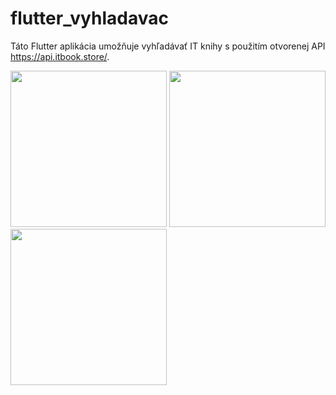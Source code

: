 # flutter_vyhladavac

Táto Flutter aplikácia umožňuje vyhľadávať IT knihy s použitím otvorenej API https://api.itbook.store/.

<p>
<img src="https://www.mcode.sk/assets/img/git/Screenshot_1644505046.png" width="250"/>
<img src="https://www.mcode.sk/assets/img/git/Screenshot_1644505064.png" width="250"/>
<img src="https://www.mcode.sk/assets/img/git/Screenshot_1644505070.png" width="250"/>
</p>
